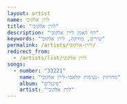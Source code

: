 ```yaml
---
layout: artist
name: לירן אלקובי
title: "לירן אלקובי"
description: "דף האמן לירן אלקובי"
keywords: "שירים, מוזיקה, לירן אלקובי"
permalink: /artists/לירן-אלקובי/
redirect_from:
  - /artists/list/לירן אלקובי
songs:
  - number: "33221"
    name: "מחרוזת -נעימות קלאסי-לירן אלקובי"
    album: "סינגלים"
    artist: "לירן אלקובי"
---
```

